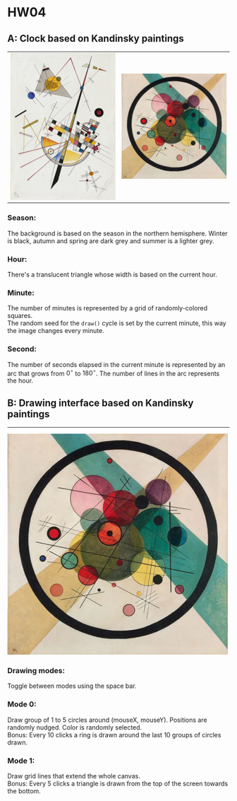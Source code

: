 # HW04

## A: Clock based on Kandinsky paintings

|  |  |
--- | ---
| ![](./images/wk00.jpg) | ![](./images/wk01.jpg) |

### Season:
The background is based on the season in the northern hemisphere. Winter is black, autumn and spring are dark grey and summer is a lighter grey.

### Hour:
There's a translucent triangle whose width is based on the current hour.

### Minute:
The number of minutes is represented by a grid of randomly-colored squares.  
The random seed for the ```draw()``` cycle is set by the current minute, this way the image changes every minute.

### Second:
The number of seconds elapsed in the current minute is represented by an arc that grows from $0^\circ$ to $180^\circ$. The number of lines in the arc represents the hour.

## B: Drawing interface based on Kandinsky paintings
---

![](./images/wk01.jpg)

### Drawing modes:
Toggle between modes using the space bar.

### Mode 0:
Draw group of 1 to 5 circles around (mouseX, mouseY). Positions are randomly nudged. Color is randomly selected.  
Bonus: Every 10 clicks a ring is drawn around the last 10 groups of circles drawn.

### Mode 1:
Draw grid lines that extend the whole canvas.  
Bonus: Every 5 clicks a triangle is drawn from the top of the screen towards the bottom.
